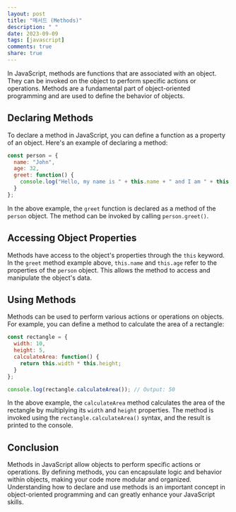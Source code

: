 ```yaml
---
layout: post
title: "메서드 (Methods)"
description: " "
date: 2023-09-09
tags: [javascript]
comments: true
share: true
---
```


In JavaScript, methods are functions that are associated with an object. They can be invoked on the object to perform specific actions or operations. Methods are a fundamental part of object-oriented programming and are used to define the behavior of objects.

## Declaring Methods

To declare a method in JavaScript, you can define a function as a property of an object. Here's an example of declaring a method:

```javascript
const person = {
  name: "John",
  age: 32,
  greet: function() {
    console.log("Hello, my name is " + this.name + " and I am " + this.age + " years old.");
  }
};
```

In the above example, the `greet` function is declared as a method of the `person` object. The method can be invoked by calling `person.greet()`. 

## Accessing Object Properties

Methods have access to the object's properties through the `this` keyword. In the `greet` method example above, `this.name` and `this.age` refer to the properties of the `person` object. This allows the method to access and manipulate the object's data.

## Using Methods

Methods can be used to perform various actions or operations on objects. For example, you can define a method to calculate the area of a rectangle:

```javascript
const rectangle = {
  width: 10,
  height: 5,
  calculateArea: function() {
    return this.width * this.height;
  }
};

console.log(rectangle.calculateArea()); // Output: 50
```

In the above example, the `calculateArea` method calculates the area of the rectangle by multiplying its `width` and `height` properties. The method is invoked using the `rectangle.calculateArea()` syntax, and the result is printed to the console.

## Conclusion

Methods in JavaScript allow objects to perform specific actions or operations. By defining methods, you can encapsulate logic and behavior within objects, making your code more modular and organized. Understanding how to declare and use methods is an important concept in object-oriented programming and can greatly enhance your JavaScript skills.